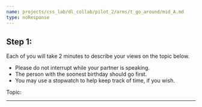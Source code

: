```yaml
---
name: projects/css_lab/dl_collab/pilot_2/arms/t_go_around/mid_A.md
type: noResponse
---
```


## Step 1:

Each of you will take 2 minutes to describe your views on the topic below.

- Please do not interrupt while your partner is speaking.
- The person with the soonest birthday should go first.
- You may use a stopwatch to help keep track of time, if you wish.

Topic:

---
